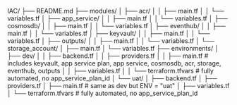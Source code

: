 IAC/
├── README.md
├── modules/
│   ├── acr/
│   │   ├── main.tf
│   │   └── variables.tf
│   ├── app_service/
│   │   ├── main.tf
│   │   └── variables.tf
│   ├── cosmosdb/
│   │   ├── main.tf
│   │   └── variables.tf
│   ├── eventhub/
│   │   ├── main.tf
│   │   └── variables.tf
│   ├── keyvault/
│   │   ├── main.tf
│   │   └── variables.tf
│   ├── outputs/
│   │   ├── main.tf
│   │   └── variables.tf
│   └── storage_account/
│       ├── main.tf
│       └── variables.tf
├── environments/
│   ├── dev/
│   │   ├── backend.tf
│   │   ├── providers.tf
│   │   ├── main.tf           # includes keyvault, app service plan, app service, cosmosdb, acr, storage, eventhub, outputs
│   │   ├── variables.tf
│   │   └── terraform.tfvars  # fully automated, no app_service_plan_id
│   └── uat/
│       ├── backend.tf
│       ├── providers.tf
│       ├── main.tf           # same as dev but ENV = "uat"
│       ├── variables.tf
│       └── terraform.tfvars  # fully automated, no app_service_plan_id
